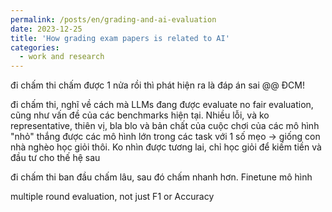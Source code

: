 ```yaml
---
permalink: /posts/en/grading-and-ai-evaluation
date: 2023-12-25
title: 'How grading exam papers is related to AI' 
categories:
  - work and research
---
```



đi chấm thi
  chấm được 1 nửa rồi thì phát hiện ra là đáp án sai @@ ĐCM!

đi chấm thi, nghĩ về cách mà LLMs đang được evaluate
    no fair evaluation, cũng như vấn đề của các benchmarks hiện tại. Nhiều lỗi, và ko representative, thiên vị, bla blo
    và bản chất của cuộc chơi của các mô hình "nhỏ" thắng được các mô hình lớn trong các task với 1 số mẹo
    -> giống con nhà nghèo học giỏi thôi. Ko nhìn được tương lai, chỉ học giỏi để kiếm tiền và đầu tư cho thế hệ sau

đi chấm thi
  ban đầu chấm lâu, sau đó chấm nhanh hơn. Finetune mô hình

multiple round evaluation, not just F1 or Accuracy